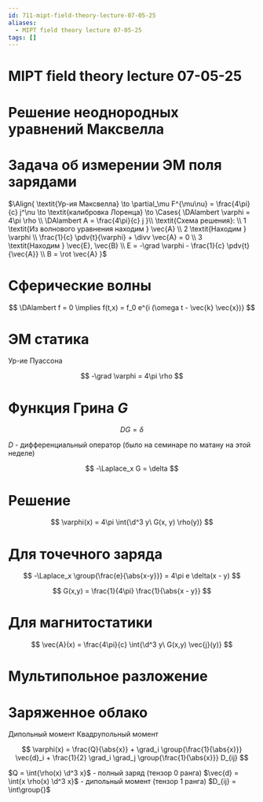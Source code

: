 ```yaml
---
id: 711-mipt-field-theory-lecture-07-05-25
aliases:
  - MIPT field theory lecture 07-05-25
tags: []
---
```


# MIPT field theory lecture 07-05-25

# Решение неоднородных уравнений Максвелла

# Задача об измерении ЭМ поля зарядами

$\Align{
\textit{Ур-ия Максвелла}
\to
\partial_\mu F^{\mu\nu} = \frac{4\pi}{c} j^\nu
\to \textit{калибровка Лоренца} \to
\Cases{
\DAlambert \varphi = 4\pi \rho \\
\DAlambert A = \frac{4\pi}{c} j
}\\
\textit{Схема решения}: \\
1 \textit{Из волнового уравнения находим } \vec{A} \\
2 \textit{Находим } \varphi \\
\frac{1}{c} \pdv{t}{\varphi} + \divv \vec{A} = 0 \\
3 \textit{Находим } \vec{E}, \vec{B} \\
E = -\grad \varphi - \frac{1}{c} \pdv{t}{\vec{A}} \\
B = \rot \vec{A}
}$

# Сферические волны

$$
\DAlambert f = 0 \implies f(t,x) = f_0 e^{i (\omega t - \vec{k} \vec{x})}
$$

# ЭМ статика

Ур-ие Пуассона

$$
-\grad \varphi = 4\pi \rho
$$

# Функция Грина $G$

$$
D G = \delta
$$

$D$ - дифференциальный оператор
(было на семинаре по матану на этой неделе)

$$
-\Laplace_x G = \delta
$$

# Решение

$$
\varphi(x) = 4\pi \int{\d^3 y\ G(x, y) \rho(y)}
$$

# Для точечного заряда

$$
-\Laplace_x \group{\frac{e}{\abs{x-y}}} = 4\pi e \delta(x - y)
$$

$$
G(x,y) = \frac{1}{4\pi} \frac{1}{\abs{x - y}}
$$

# Для магнитостатики

$$
\vec{A}(x) = \frac{4\pi}{c} \int{\d^3 y\ G(x,y) \vec{j}(y)}
$$

# Мультипольное разложение

# Заряженное облако

Дипольный момент
Квадрупольный момент

$$
\varphi(x) = \frac{Q}{\abs{x}} + \grad_i \group{\frac{1}{\abs{x}}} \vec{d}_i +
\frac{1}{2} \grad_i \grad_j \group{\frac{1}{\abs{x}}} D_{ij}
$$

$Q = \int{\rho(x) \d^3 x}$ - полный заряд (тензор 0 ранга)
$\vec{d} = \int{x \rho(x) \d^3 x}$ - дипольный момент (тензор 1 ранга)
$D_{ij} = \int\group{}$
